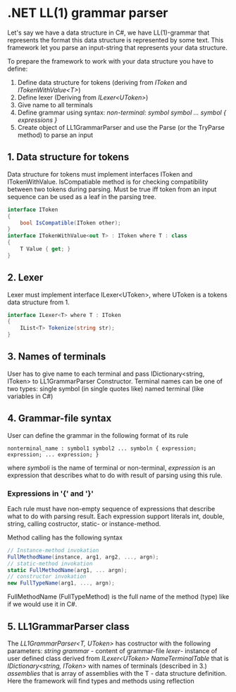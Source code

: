 # .NET LL(1) grammar parser


Let's say we have a data structure in C#, we have LL(1)-grammar that represents the format this data structure is represented by some text. This framework let you parse an input-string that represents your data structure. 

To prepare the framework to work with your data structure you have to define:

1. Define data structure for tokens (deriving from *IToken* and *ITokenWithValue\<T>*)
2. Define lexer (Deriving from *ILexer\<UToken>*)
3. Give name to all terminals
4. Define grammar using syntax: *non-terminal: symbol symbol ... symbol { expressions }*
5. Create object of LL1GrammarParser and use the Parse (or the TryParse method) to parse an input



## 1. Data structure for tokens

Data structure for tokens must implement interfaces IToken and ITokenWithValue.  IsCompatiable method is for checking compatibility between two tokens during parsing. Must be true iff token from an input sequence can be used as a leaf in the parsing tree.

```c#
interface IToken
{    
    bool IsCompatible(IToken other);
}
interface ITokenWithValue<out T> : IToken where T : class
{
    T Value { get; }
}
```
## 2. Lexer

Lexer must implement interface ILexer\<UToken>, where UToken is a tokens data structure from 1.

```C#
interface ILexer<T> where T : IToken
{
	IList<T> Tokenize(string str);
}
```

## 3. Names of terminals

User has to give name to each terminal and pass IDictionary<string, IToken> to LL1GrammarParser Constructor.
Terminal names can be one of two types:
single symbol (in single quotes like)
named terminal (like variables in C#)

## 4. Grammar-file syntax

User can define the grammar in the following format of its rule

```
nonterminal_name : symbol1 symbol2 ... symboln { expression; expression; ... expression; }
```

where *symboli* is the name of terminal or non-terminal, *expression* is an expression that describes what to do with result of parsing using this rule.

### Expressions in '{' and '}'

Each rule must have non-empty sequence of expressions that describe what to do with parsing result. Each expression support literals int, double, string, calling costructor, static- or instance-method.

Method calling has the following syntax
```C#
// Instance-method invokation
FullMethodName(instance, arg1, arg2, ..., argn);
// static-method invokation 
static FullMethodName(arg1, ... argn);
// constructor invokation 
new FullTypeName(arg1, ..., argn);
```

FullMethodName (FullTypeMethod) is the full name of the method (type) like if we would use it in C#.



## 5. LL1GrammarParser class

The *LL1GrammarParser\<T, UToken>* has costructor with the following parameters:
*string grammar* - content of grammar-file
*lexer*- instance of user defined class derived from *ILexer\<UToken>*
*NameTerminalTable* that is *IDictionary\<string, IToken>* with names of terminals (described in 3.)
*assemblies* that is array of assemblies with the T - data structure definition. Here the framework will find types and methods using reflection
